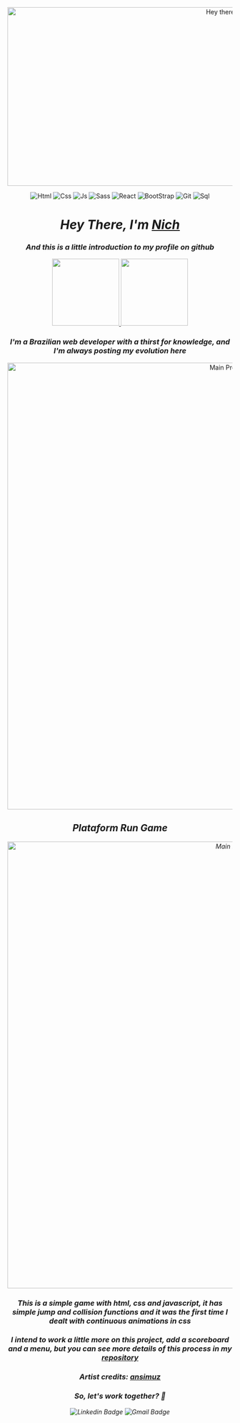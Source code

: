 <p align="center">
  <img src="https://github.com/italicnich/italicnich/raw/main/imnich.gif" alt="Hey there, I'm Nich" height="400" width="1000">
</p>

<div align="center">
  
![Html](https://img.shields.io/badge/HTML5-E34F26?style=for-the-badge&logo=html5&logoColor=white)
![Css](https://img.shields.io/badge/CSS3-1572B6?style=for-the-badge&logo=css3&logoColor=white)
![Js](https://img.shields.io/badge/JavaScript-F7DF1E?style=for-the-badge&logo=javascript&logoColor=black) 
![Sass](https://img.shields.io/badge/Sass-CC6699?style=for-the-badge&logo=sass&logoColor=white)
![React](https://img.shields.io/badge/React-20232A?style=for-the-badge&logo=react&logoColor=61DAFB)
![BootStrap](https://img.shields.io/badge/Bootstrap-563D7C?style=for-the-badge&logo=bootstrap&logoColor=white)
![Git](https://img.shields.io/badge/GIT-E44C30?style=for-the-badge&logo=git&logoColor=white)
![Sql](https://img.shields.io/badge/MySQL-00000F?style=for-the-badge&logo=mysql&logoColor=white)  

  <h1> <i> Hey There, I'm <a href="#" target="_blank" rel="external"> Nich </a> </i> </h1>

  <h3> <i> And this is a little introduction to my profile on github </i> </h3>
  
  <a href="https://github.com/italicnich">
    <img height="150em" src="https://github-readme-stats.vercel.app/api?username=italicnich&count_private=true&include_all_commits=true&show_icons=true&theme=dracula&hide_border=false&show_owner=true"/>
    <img height="150em" src="https://github-readme-stats.vercel.app/api/top-langs/?username=italicnich&theme=dracula&hide_border=false&&layout=compact"/>
  </a>
  
   <h3> <i> I'm a Brazilian web developer with a thirst for knowledge, and I'm always posting my evolution here </i> </h3>
  
  <img src="https://github.com/italicnich/italicnich/raw/main/projects.png" alt="Main Project title"  width="1000">
  
  <h2> <i> Plataform Run Game <i> </h2>
  
  <img src="https://github.com/italicnich/italicnich/raw/main/img-gif.gif" alt="Main Project" width="1000">
  
  <h3> <i> This is a simple game with html, css and javascript, it has simple jump and collision functions and it was the first time I dealt with continuous animations in css  </i> </h3>
 
  <h3> <i>I intend to work a little more on this project, add a scoreboard and a menu, but you can see more details of this process in my <a href="#" target="_blank" rel="external"> repository </a> </i> </h3>
  
  <h3> <i> Artist credits: <a href="https://opengameart.org/content/sunny-land-2d-pixel-art-pack" target="_blank" rel="external"> ansimuz </a> </i> </h3>
 
  <h3><i>So, let's work together? 💜</i></h3>
  
  <img src="https://img.shields.io/badge/LinkedIn-0077B5?style=for-the-badge&logo=linkedin&logoColor=white" alt="Linkedin Badge">
  <img src="https://img.shields.io/badge/Gmail-D14836?style=for-the-badge&logo=gmail&logoColor=white" alt="Gmail Badge">


</div>

